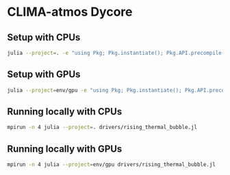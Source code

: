 # CLIMA-atmos Dycore

## Setup with CPUs

```bash
julia --project=. -e "using Pkg; Pkg.instantiate(); Pkg.API.precompile()"
```

## Setup with GPUs

```bash
julia --project=env/gpu -e "using Pkg; Pkg.instantiate(); Pkg.API.precompile()"
```

## Running locally with CPUs

```bash
mpirun -n 4 julia --project=. drivers/rising_thermal_bubble.jl
```

## Running locally with GPUs

```bash
mpirun -n 4 julia --project=env/gpu drivers/rising_thermal_bubble.jl
```

